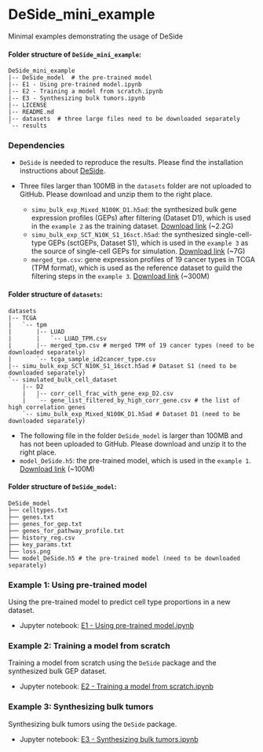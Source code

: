 # DeSide_mini_example
Minimal examples demonstrating the usage of DeSide

#### Folder structure of `DeSide_mini_example`:
```text
DeSide_mini_example
|-- DeSide_model  # the pre-trained model
|-- E1 - Using pre-trained model.ipynb
|-- E2 - Training a model from scratch.ipynb
|-- E3 - Synthesizing bulk tumors.ipynb
|-- LICENSE
|-- README.md
|-- datasets  # three large files need to be downloaded separately
`-- results
```

### Dependencies
- `DeSide` is needed to reproduce the results. Please find the installation instructions about [DeSide](https://github.com/OnlyBelter/DeSide).

- Three files larger than 100MB in the `datasets` folder are not uploaded to GitHub. Please download and unzip them to the right place.
  - `simu_bulk_exp_Mixed_N100K_D1.h5ad`: the synthesized bulk gene expression profiles (GEPs) after filtering (Dataset D1), which is used in the `example 2` as the training dataset. [Download link](https://doi.org/10.6084/m9.figshare.23047391.v2) (~2.2G)
  - `simu_bulk_exp_SCT_N10K_S1_16sct.h5ad`: the synthesized single-cell-type GEPs (sctGEPs, Dataset S1), which is used in the `example 3` as the source of single-cell GEPs for simulation. [Download link](https://doi.org/10.6084/m9.figshare.23043560.v2) (~7G)
  - `merged_tpm.csv`: gene expression profiles of 19 cancer types in TCGA (TPM format), which is used as the reference dataset to guild the filtering steps in the `example 3`. [Download link](https://doi.org/10.6084/m9.figshare.23047547.v1) (~300M)

#### Folder structure of `datasets`:
```text
datasets
|-- TCGA
|   `-- tpm
|       |-- LUAD
|       |   `-- LUAD_TPM.csv
|       |-- merged_tpm.csv # merged TPM of 19 cancer types (need to be downloaded separately)
|       `-- tcga_sample_id2cancer_type.csv
|-- simu_bulk_exp_SCT_N10K_S1_16sct.h5ad # Dataset S1 (need to be downloaded separately)
`-- simulated_bulk_cell_dataset
    |-- D2
    |   |-- corr_cell_frac_with_gene_exp_D2.csv
    |   `-- gene_list_filtered_by_high_corr_gene.csv # the list of high correlation genes
    `-- simu_bulk_exp_Mixed_N100K_D1.h5ad # Dataset D1 (need to be downloaded separately)
```

- The following file in the folder `DeSide_model` is larger than 100MB and has not been uploaded to GitHub. Please download and unzip it to the right place.
 - `model_DeSide.h5`: the pre-trained model, which is used in the `example 1`. [Download link](https://doi.org/10.6084/m9.figshare.25117862.v1) (~100M)

#### Folder structure of `DeSide_model`:
```text
DeSide_model
├── celltypes.txt
├── genes.txt
├── genes_for_gep.txt
├── genes_for_pathway_profile.txt
├── history_reg.csv
├── key_params.txt
├── loss.png
└── model_DeSide.h5 # the pre-trained model (need to be downloaded separately)
```

### Example 1: Using pre-trained model
Using the pre-trained model to predict cell type proportions in a new dataset.
- Jupyter notebook: [E1 - Using pre-trained model.ipynb](https://github.com/OnlyBelter/DeSide_mini_example/blob/main/E1%20-%20Using%20pre-trained%20model.ipynb)

### Example 2: Training a model from scratch
Training a model from scratch using the `DeSide` package and the synthesized bulk GEP dataset.
- Jupyter notebook: [E2 - Training a model from scratch.ipynb](https://github.com/OnlyBelter/DeSide_mini_example/blob/main/E2%20-%20Training%20a%20model%20from%20scratch.ipynb)

### Example 3: Synthesizing bulk tumors
Synthesizing bulk tumors using the `DeSide` package.
- Jupyter notebook: [E3 - Synthesizing bulk tumors.ipynb](https://github.com/OnlyBelter/DeSide_mini_example/blob/main/E3%20-%20Synthesizing%20bulk%20tumors.ipynb)
